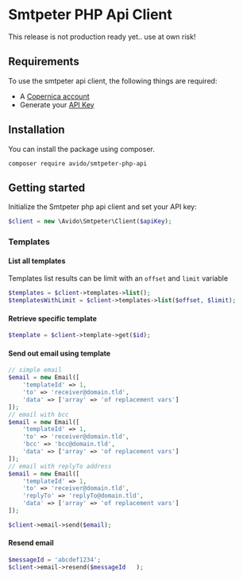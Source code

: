 # Smtpeter PHP Api Client

This release is not production ready yet.. use at own risk!


## Requirements
To use the smtpeter api client, the following things are required:
- A [Copernica account](https://www.copernica.com/)
- Generate your [API Key](https://www.smtpeter.com/nl/app/#/admin)

## Installation
You can install the package using composer.

```
composer require avido/smtpeter-php-api
```


## Getting started
Initialize the Smtpeter php api client and set your API key:

```php
$client = new \Avido\Smtpeter\Client($apiKey);
```

### Templates

#### List all templates
Templates list results can be limit with an `offset` and `limit` variable 
```php
$templates = $client->templates->list();
$templatesWithLimit = $client->templates->list($offset, $limit);
```

#### Retrieve specific template
```php
$template = $client->template->get($id);
```

#### Send out email using template
```php
// simple email
$email = new Email([
    'templateId' => 1,
    'to' => 'receiver@domain.tld',
    'data' => ['array' => 'of replacement vars']
]);
// email with bcc
$email = new Email([
    'templateId' => 1,
    'to' => 'receiver@domain.tld',
    'bcc' => 'bcc@domain.tld',
    'data' => ['array' => 'of replacement vars']
]);
// email with replyTo address
$email = new Email([
    'templateId' => 1,
    'to' => 'receiver@domain.tld',
    'replyTo' => 'replyTo@domain.tld',
    'data' => ['array' => 'of replacement vars']
]);

$client->email->send($email);
```

#### Resend email
```php
$messageId = 'abcdef1234';
$client->email->resend($messageId   );
```
